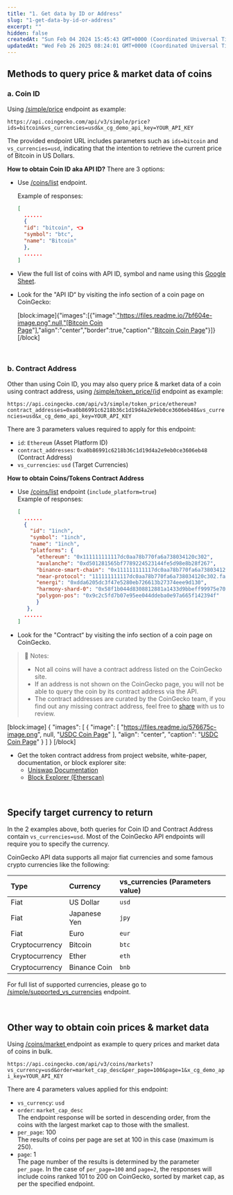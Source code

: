 ```yaml
---
title: "1. Get data by ID or Address"
slug: "1-get-data-by-id-or-address"
excerpt: ""
hidden: false
createdAt: "Sun Feb 04 2024 15:45:43 GMT+0000 (Coordinated Universal Time)"
updatedAt: "Wed Feb 26 2025 08:24:01 GMT+0000 (Coordinated Universal Time)"
---
```

## Methods to query price & market data of coins

### a. Coin ID

Using [/simple/price](/reference/simple-price) endpoint as example:

`https://api.coingecko.com/api/v3/simple/price?ids=bitcoin&vs_currencies=usd&x_cg_demo_api_key=YOUR_API_KEY`

The provided endpoint URL includes parameters such as `ids=bitcoin` and `vs_currencies=usd`, indicating that the intention to retrieve the current price of Bitcoin in US Dollars.

**How to obtain Coin ID aka API ID?** There are 3 options:

- Use [/coins/list](/reference/coins-list) endpoint.

  Example of responses: 

  ```json json
  [
    ......
    {
    "id": "bitcoin", 👈
    "symbol": "btc",
    "name": "Bitcoin"
    },
    ......
  ]
  ```

- View the full list of coins with API ID, symbol and name using this [Google Sheet](https://docs.google.com/spreadsheets/d/1wTTuxXt8n9q7C4NDXqQpI3wpKu1_5bGVmP9Xz0XGSyU/edit?usp=sharing).

- Look for the "API ID“ by visiting the info section of a coin page on CoinGecko:

  [block:image]{"images":[{"image":["https://files.readme.io/7bf604e-image.png",null,"[Bitcoin Coin Page](https://www.coingecko.com/en/coins/bitcoin)"],"align":"center","border":true,"caption":"[Bitcoin Coin Page](https://www.coingecko.com/en/coins/bitcoin)"}]}[/block]

<br />

### b. Contract Address

Other than using Coin ID, you may also query price & market data of a coin using contract address, using [/simple/token_price/{id](/reference/simple-token-price) endpoint as example:

`https://api.coingecko.com/api/v3/simple/token_price/ethereum?contract_addresses=0xa0b86991c6218b36c1d19d4a2e9eb0ce3606eb48&vs_currencies=usd&x_cg_demo_api_key=YOUR_API_KEY`

There are 3 parameters values required to apply for this endpoint:

- `id`: `Ethereum` (Asset Platform ID)
- `contract_addresses`: `0xa0b86991c6218b36c1d19d4a2e9eb0ce3606eb48` (Contract Address)
- `vs_currencies`: `usd` (Target Currencies)

**How to obtain Coins/Tokens Contract Address**

- Use [/coins/list](/reference/coins-list) endpoint (`include_platform=true`)  
  Example of responses:
  ```json json
  [
    ......
  	{
      "id": "1inch",
      "symbol": "1inch",
      "name": "1inch",
      "platforms": {
        "ethereum": "0x111111111117dc0aa78b770fa6a738034120c302",
        "avalanche": "0xd501281565bf7789224523144fe5d98e8b28f267",
        "binance-smart-chain": "0x111111111117dc0aa78b770fa6a738034120c302",
        "near-protocol": "111111111117dc0aa78b770fa6a738034120c302.factory.bridge.near",
        "energi": "0xdda6205dc3f47e5280eb726613b27374eee9d130",
        "harmony-shard-0": "0x58f1b044d8308812881a1433d9bbeff99975e70c",
        "polygon-pos": "0x9c2c5fd7b07e95ee044ddeba0e97a665f142394f"
        }
     },
    ......
  ]
  ```
- Look for the "Contract“ by visiting the info section of a coin page on CoinGecko.

> 📘 Notes:
> 
> - Not all coins will have a contract address listed on the CoinGecko site.
> - If an address is not shown on the CoinGecko page, you will not be able to query the coin by its contract address via the API.
> - The contract addresses are curated by the CoinGecko team, if you find out any missing contract address, feel free to [share](https://support.coingecko.com/hc/en-us/requests/new) with us to review.

[block:image]
{
  "images": [
    {
      "image": [
        "https://files.readme.io/576675c-image.png",
        null,
        "[USDC Coin Page](https://www.coingecko.com/en/coins/usdc)"
      ],
      "align": "center",
      "caption": "[USDC Coin Page](https://www.coingecko.com/en/coins/usdc)"
    }
  ]
}
[/block]


- Get the token contract address from project website, white-paper, documentation, or block explorer site:
  - [Uniswap Documentation](https://docs.uniswap.org/protocol/concepts/governance/overview#uni-address)
  - [Block Explorer (Etherscan)](https://etherscan.io/token/0x1f9840a85d5af5bf1d1762f925bdaddc4201f984)

<br />

## Specify target currency to return

In the 2 examples above, both queries for Coin ID and Contract Address contain `vs_currencies=usd`. Most of the CoinGecko API endpoints will require you to specify the currency.

CoinGecko API data supports all major fiat currencies and some famous crypto currencies like the following:

| Type           | Currency     | vs_currencies (Parameters value) |
| :------------- | :----------- | :------------------------------- |
| Fiat           | US Dollar    | `usd`                            |
| Fiat           | Japanese Yen | `jpy`                            |
| Fiat           | Euro         | `eur`                            |
| Cryptocurrency | Bitcoin      | `btc`                            |
| Cryptocurrency | Ether        | `eth`                            |
| Cryptocurrency | Binance Coin | `bnb`                            |

For full list of supported currencies, please go to [/simple/supported_vs_currencies](/reference/simple-supported-currencies) endpoint.

<br />

## Other way to obtain coin prices & market data

Using [/coins/market ](/reference/coins-markets) endpoint as example to query prices and market data of coins in bulk.

`https://api.coingecko.com/api/v3/coins/markets?vs_currency=usd&order=market_cap_desc&per_page=100&page=1&x_cg_demo_api_key=YOUR_API_KEY`

There are 4 parameters values applied for this endpoint:

- `vs_currency`: `usd`
- `order`: `market_cap_desc`  
  The endpoint response will be sorted in descending order, from the coins with the largest market cap to those with the smallest.
- `per_page`: 100  
  The results of coins per page are set at 100 in this case (maximum is 250).
- `page`: 1  
  The page number of the results is determined by the parameter `per_page`. In the case of `per_page=100` and `page=2`, the responses will include coins ranked 101 to 200 on CoinGecko, sorted by market cap, as per the specified endpoint.
